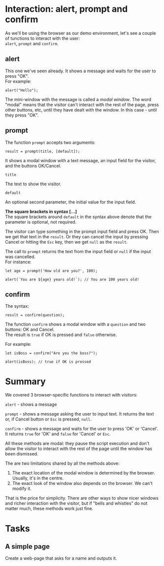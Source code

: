 # Interaction: alert, prompt and confirm

As we'll be using the browser as our demo environment, let's see a couple of tunctions to interact with the user: <br>
`alert`, `prompt` and `confirm`.

## alert

This one we've seen already. It shows a message and waits for the user to press "OK". <br>
For example:

`alert("Hello");`

The mini-window with the message is called a *modal window*. The word "modal" means that the visitor can't interact with the rest of the page, press other buttons, etc, until they have dealt with the window. In this case - until they press "OK".

## prompt

The function `prompt` accepts two arguments:

`result = prompt(title, [default]);`

It shows a modal window with a text message, an input field for the visitor, and the buttons OK/Cancel. <br>

`title`<br>

The text to show the visitor. <br>

`default` <br>

An optional second parameter, the initial value for the input field. <br>

**The square brackets in syntax [...]** <br>
The square brackets around `default` in the syntax above denote that the parameter is optional, not required. <br>

The visitor can type something in the prompt input field and press OK. Then we get that text in the `result`. Or they can cancel the input by pressing Cancel or hitting the `Esc` key, then we get `null` as the `result`. <br>

The call to `prompt` returns the text from the input field or `null` if the input was cancelled. <br>
For instance: <br>

```
let age = prompt('How old are you?', 100);

alert(`You are ${age} years old!`); // You are 100 years old!
```

## confirm

The syntax: <br>

`result = confirm(question);`

The function `confirm` shows a modal window with a `question` and two buttons: OK and Cancel. <br>
The result is `true` if OK is pressed and `false` otherwise. <br>

For example:

```
let isBoss = confirm("Are you the boss?");

alert(isBoss); // true if OK is pressed
```

# Summary

We covered 3 browser-specific functions to interact with visitors: <br>

`alert` - shows a message <br>

`prompt` - shows a message asking the user to input text. It returns the text or, if Cancel button or `Esc` is pressed, `null`. <br>

`confirm` - shows a message and waits for the user to press 'OK' or 'Cancel'. It returns `true` for 'OK' and `false` for 'Cancel' or `Esc`. <br>

All these methods are modal: they pause the script execution and don't allow the visitor to interact with the rest of the page until the window has been dismissed. <br>

The are two limitations shared by all the methods above: <br>

1. The exact location of the modal window is determined by the browser. Usually, it's in the centre.
2. The exact look of the window also depends on the browser. We can't modify it.

That is the price for simplicity. There are other ways to show nicer windows and richer interaction with the visitor, but if "bells and whistles" do not matter much, these methods work just fine.

# Tasks

## A simple page
Create a web-page that asks for a name and outputs it.

